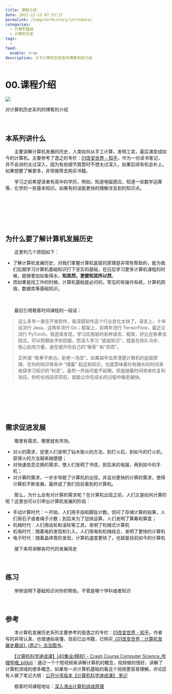 ```yaml
---
title: 课程介绍
date: 2022-11-13 07:53:17
permalink: /ComputerHistory/introduce/
categories:
  - 计算机基础
  - 计算机历史
tags:
  - 
feed:
  enable: true
description: 关于计算机历史系列博客的的介绍
---
```

# 00.课程介绍

![](https://image.peterjxl.com/blog/69.jpg)

对计算机历史系列的博客的介绍

<!-- more -->　　‍

## 本系列讲什么

　　主要讲解计算机发展的历史，人类如何从手工计算，发明工具，最后演变成如今的计算机。主要参考了逸之的专栏：[01改变世界 - 知乎](https://zhuanlan.zhihu.com/c_1176550362282127360)，作为一份读书笔记，并不会讲的太过深入，因为有些细节我暂时不想太过深入，如果后续有机会补上。如果想要了解更多，非常推荐去购买书籍。

　　学习之前希望读者有高中的学历，例如，知道电磁感应，知道一些数学运算等，化学的一些基本知识。如果有的话能更快的理解涉及到的知识点。

　　‍

　　‍

　　‍

## 为什么要了解计算机发展历史

　　这里列几个原因如下：

* 了解计算机发展历史，对我们掌握计算机底层的原理是非常有帮助的，能为我们后期学习计算机基础知识打下坚实的基础，在日后学习更多计算机课程的时候，能够更加如鱼得水，**知其然，更要知其所以然**。
* 而如果是找工作的时候，计算机基础是必问的，常见的有操作系统，计算机网络，数据库等基础知识。

　　‍

　　最后引用极客时间课程的一段话：

> 这么多年一直在开发软件，我深感软件这个行业变化太快了。语言上，十年前流行 Java，这两年流行 Go；框架上，前两年流行 TensorFlow，最近又流行 PyTorch。我逐渐发现，学习应用层的各种语言、框架，好比在练拳法招式，可以短期给予你回报，而深入学习 “底层知识”，就是在练扎马步、核心肌肉力量，是在提升你自己的“根骨” 和“资质”。
>
> 正所谓 “练拳不练功，到老一场空”。如果越早去弄清楚计算机的底层原理，在你的知识体系中 “储蓄” 起这些知识，也就意味着你有越长的时间来收获学习知识的“利息”。虽然一开始可能不起眼，但是随着时间带来的复利效应，你的长线投资项目，就能让你在成长的过程中越走越快。

　　‍

　　‍

　　‍

## 需求促进发展

　　哪里有需求，哪里就有市场。

* 对火的需求，促使人们发明了钻木取火的方法，到打火石，到如今的打火机，获得火的方法越来越便捷；
* 对快速信息交换的需求，使人们发明了书信，到后来的电报，再到如今的手机；
* 对计算的需求，一步步导致了计算机的出现，并且对更快的计算的需求，使得计算机不断发展，最终成了我们目前看到的计算机。

　　那么，为什么会有对计算的需求呢？在计算机出现之前，人们又是如何计算的呢？这里也可以引申出计算机发展的阶段：

* 手动计算时代：一开始，人们用手指和脚趾计数。但问了存储计算的结果，人们用石子或者绳子计数；到后来为了加快运算，人们发明了算筹和算盘；
* 机械时代：人们用齿轮和滚轮等工具，发明了机械式计算机
* 机电时代：随着电的发现和引入，人们用电和机械结合，发明了更快的计算机
* 电子时代：随着晶体管的发现，计算机速度更快了，也就是目前如今的计算机

　　接下来将讲解各时代的发展简史

　　‍

## 练习

　　举例说明下基础知识对你的帮助，不管是哪个学科或者知识

　　‍

## 参考

　　本计算机发展历史系列主要参考的是逸之的专栏：[01改变世界 - 知乎](https://zhuanlan.zhihu.com/c_1176550362282127360)。作者写的非常认真，也很通俗易懂，目前已出书籍，已购买[《01改变世界：计算机发展史趣谈》(逸之)- 当当图书](http://product.dangdang.com/29469519.html)。

　　[【计算机科学速成课】[40集全/精校] - Crash Course Computer Science_哔哩哔哩_bilibili](https://www.bilibili.com/video/BV1EW411u7th?spm_id_from=333.337.search-card.all.click&vd_source=75da020020273864e366b53a452c8ad9)：通过一个个短视频来讲解计算机的概念，视频做的很好，讲解了计算机领域的很多概念，如果有一点计算机基础的看这个视频更容易理解。评论区有人做了笔记大纲：[公开分享版本【计算机科学速成课】 笔记](https://shimo.im/docs/PJAUY30F1uYksv0h/read)

　　极客时间课程地址：[深入浅出计算机组成原理](https://time.geekbang.org/column/intro/100026001?tab=catalog)
